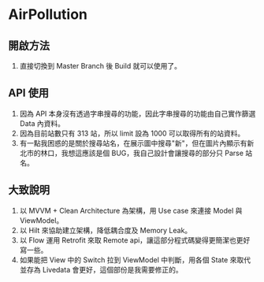 # AirPollution
## 開啟方法
1. 直接切換到 Master Branch 後 Build 就可以使用了。

## API 使用
1. 因為 API 本身沒有透過字串搜尋的功能，因此字串搜尋的功能由自己實作篩選 Data 內資料。
2. 因為目前站數只有 313 站，所以 limit 設為 1000 可以取得所有的站資料。
3. 有一點我困惑的是關於搜尋站名，在展示圖中搜尋"新"，但在圖片內顯示有新北市的林口，我想這應該是個 BUG，我自己設計會讓搜尋的部分只 Parse 站名。

## 大致說明
1. 以 MVVM + Clean Architecture 為架構，用 Use case 來連接 Model 與 ViewModel。
2. 以 Hilt 來協助建立架構，降低耦合度及 Memory Leak。
3. 以 Flow 運用 Retrofit 來取 Remote api，讓這部分程式碼變得更簡潔也更好寫一些。
4. 如果能把 View 中的 Switch 拉到 ViewModel 中判斷，用各個 State 來取代並存為 Livedata 會更好，這個部份是我需要修正的。